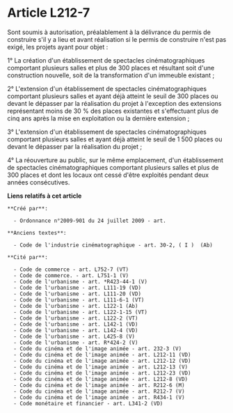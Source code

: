 # Article L212-7

Sont soumis à autorisation, préalablement à la délivrance du permis de construire s'il y a lieu et avant réalisation si le
permis de construire n'est pas exigé, les projets ayant pour objet :

1° La création d'un établissement de spectacles cinématographiques comportant plusieurs salles et plus de 300 places et
résultant soit d'une construction nouvelle, soit de la transformation d'un immeuble existant ;

2° L'extension d'un établissement de spectacles cinématographiques comportant plusieurs salles et ayant déjà atteint le seuil
de 300 places ou devant le dépasser par la réalisation du projet à l'exception des extensions représentant moins de 30 % des
places existantes et s'effectuant plus de cinq ans après la mise en exploitation ou la dernière extension ;

3° L'extension d'un établissement de spectacles cinématographiques comportant plusieurs salles et ayant déjà atteint le seuil
de 1 500 places ou devant le dépasser par la réalisation du projet ;

4° La réouverture au public, sur le même emplacement, d'un établissement de spectacles cinématographiques comportant
plusieurs salles et plus de 300 places et dont les locaux ont cessé d'être exploités pendant deux années consécutives.

**Liens relatifs à cet article**

	**Créé par**:

	  - Ordonnance n°2009-901 du 24 juillet 2009 - art.

	**Anciens textes**:

	  - Code de l'industrie cinématographique - art. 30-2, ( I )  (Ab)

	**Cité par**:

	  - Code de commerce - art. L752-7 (VT)
	  - Code de commerce. - art. L751-1 (V)
	  - Code de l'urbanisme - art. *R423-44-1 (V)
	  - Code de l'urbanisme - art. L111-19 (VD)
	  - Code de l'urbanisme - art. L111-20 (VD)
	  - Code de l'urbanisme - art. L111-6-1 (VT)
	  - Code de l'urbanisme - art. L122-1 (Ab)
	  - Code de l'urbanisme - art. L122-1-15 (VT)
	  - Code de l'urbanisme - art. L122-2 (VT)
	  - Code de l'urbanisme - art. L142-1 (VD)
	  - Code de l'urbanisme - art. L142-4 (VD)
	  - Code de l'urbanisme - art. L425-8 (V)
	  - Code de l'urbanisme - art. R*424-2 (V)
	  - Code du cinéma et de l'image animée - art. 232-3 (V)
	  - Code du cinéma et de l'image animée - art. L212-11 (VD)
	  - Code du cinéma et de l'image animée - art. L212-12 (VD)
	  - Code du cinéma et de l'image animée - art. L212-13 (V)
	  - Code du cinéma et de l'image animée - art. L212-23 (VD)
	  - Code du cinéma et de l'image animée - art. L212-8 (VD)
	  - Code du cinéma et de l'image animée - art. R212-6 (M)
	  - Code du cinéma et de l'image animée - art. R212-7 (V)
	  - Code du cinéma et de l'image animée - art. R434-1 (V)
	  - Code monétaire et financier - art. L341-2 (VD)
